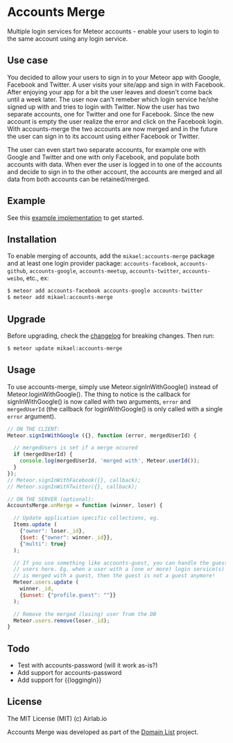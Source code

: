 # Accounts Merge
Multiple login services for Meteor accounts - enable your users to login to the same account using any login service.

## Use case
You decided to allow your users to sign in to your Meteor app with Google, Facebook and Twitter. A user visits your site/app and sign in with Facebook. After enjoying your app for a bit the user leaves and doesn't come back until a week later. The user now can't remeber which login service he/she signed up with and tries to login with Twitter. Now the user has two separate accounts, one for Twitter and one for Facebook. Since the new account is empty the user realize the error and click on the Facebook login. With accounts-merge the two accounts are now merged and in the future the user can sign in to its account using either Facebook or Twitter.

The user can even start two separate accounts, for example one with Google and Twitter and one with only Facebook, and populate both accounts with data. When ever the user is logged in to one of the accounts and decide to sign in to the other account, the accounts are merged and all data from both accounts can be retained/merged.

## Example

See this [example implementation](https://github.com/lirbank/meteor-accounts-merge-example) to get started.

## Installation
To enable merging of accounts, add the `mikael:accounts-merge` package and at least one login provider package: `accounts-facebook`, `accounts-github`, `accounts-google`, `accounts-meetup`, `accounts-twitter`, `accounts-weibo`, etc., ex:

``` sh
$ meteor add accounts-facebook accounts-google accounts-twitter
$ meteor add mikael:accounts-merge
```

## Upgrade
Before upgrading, check the [changelog](https://github.com/lirbank/meteor-accounts-merge/blob/master/History.md) for breaking changes. Then run:
``` sh
$ meteor update mikael:accounts-merge
```

## Usage
To use accounts-merge, simply use Meteor.signInWithGoogle() instead of Meteor.loginWithGoogle(). The thing to notice is the callback for signInWithGoogle() is now called with two arguments, `error` and `mergedUserId` (the callback for loginWithGoogle() is only called with a single `error` argument).

```javascript
// ON THE CLIENT:
Meteor.signInWithGoogle ({}, function (error, mergedUserId) {

  // mergedUsers is set if a merge occured
  if (mergedUserId) {
    console.log(mergedUserId, 'merged with', Meteor.userId());
  }
});
// Meteor.signInWithFacebook({}, callback);
// Meteor.signInWithTwitter({}, callback);
```

```javascript
// ON THE SERVER (optional):
AccountsMerge.onMerge = function (winner, loser) {

  // Update application specific collections, eg.
  Items.update (
    {"owner": loser._id},
    {$set: {"owner": winner._id}},
    {"multi": true}
  );

  // If you use something like accounts-guest, you can handle the guest
  // users here. Eg. when a user with a (one or more) login service(s)
  // is merged with a guest, then the guest is not a guest anymore!
  Meteor.users.update (
    winner._id,
    {$unset: {"profile.guest": ""}}
  );

  // Remove the merged (losing) user from the DB
  Meteor.users.remove(loser._id);
}
```

## Todo
* Test with accounts-password (will it work as-is?)
* Add support for accounts-password
* Add support for {{loggingIn}}

## License
The MIT License (MIT) (c) Airlab.io

Accounts Merge was developed as part of the [Domain List](http://domainlist.io/) project.
